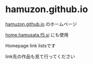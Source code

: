 # hamuzon.github.io
[hamuzon.github.io](https://hamuzon.github.io) のホームページ

[home.hamusata.f5.si](https://home.hamusata.f5.si/) にも使用

Homepage link listsです

link先の作品も見て行ってください

